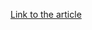 [Link to the article](https://blog.strikeready.com/blog/dont-get-bitter-about-being-targeted--fight-back-with-the-help-of-the-community./)
